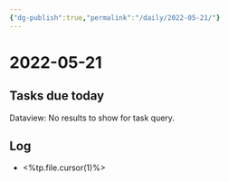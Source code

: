 ```yaml
---
{"dg-publish":true,"permalink":"/daily/2022-05-21/"}
---
```


# 2022-05-21

## Tasks due today

<div><div class="dataview dataview-error-box"><p class="dataview dataview-error-message">Dataview: No results to show for task query.</p></div></div>

## Log
- <%tp.file.cursor(1)%>